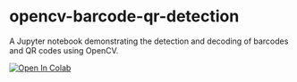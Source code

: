 # opencv-barcode-qr-detection
A Jupyter notebook demonstrating the detection and decoding of barcodes and QR codes using OpenCV.

[![Open In Colab](https://colab.research.google.com/assets/colab-badge.svg)](https://colab.research.google.com/github/Brandi-Kinard/opencv-barcode-qr-detection/blob/main/path_to_notebook.ipynb)
